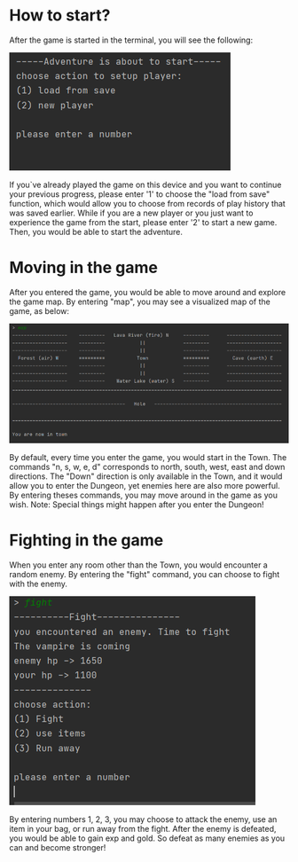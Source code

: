 # How to start?

After the game is started in the terminal, you will see the following:

![image](uploads/0452aa9181485dff1d702c76eddb4177/image.png)

If you`ve already played the game on this device and you want to continue your previous progress, please enter '1' to choose the "load from save" function, which would allow you to choose from records of play history that was saved earlier. While if you are a new player or you just want to experience the game from the start, please enter '2' to start a new game. Then, you would be able to start the adventure.

# Moving in the game

After you entered the game, you would be able to move around and explore the game map. By entering "map", you may see a visualized map of the game, as below:

![image](uploads/1aecfffd28dd29fe1e1f3eea90762625/image.png)

By default, every time you enter the game, you would start in the Town. The commands "n, s, w, e, d" corresponds to north, south, west, east and down directions. The "Down" direction is only available in the Town, and it would allow you to enter the Dungeon, yet enemies here are also more powerful. By entering theses commands, you may move around in the game as you wish. Note: Special things might happen after you enter the Dungeon! 

# Fighting in the game

When you enter any room other than the Town, you would encounter a random enemy. By entering the "fight" command, you can choose to fight with the enemy. 

![image](uploads/02699cd363b571b7cf3ae316658cc0c6/image.png)

By entering numbers 1, 2, 3, you may choose to attack the enemy, use an item in your bag, or run away from the fight. After the enemy is defeated, you would be able to gain exp and gold. So defeat as many enemies as you can and become stronger!

